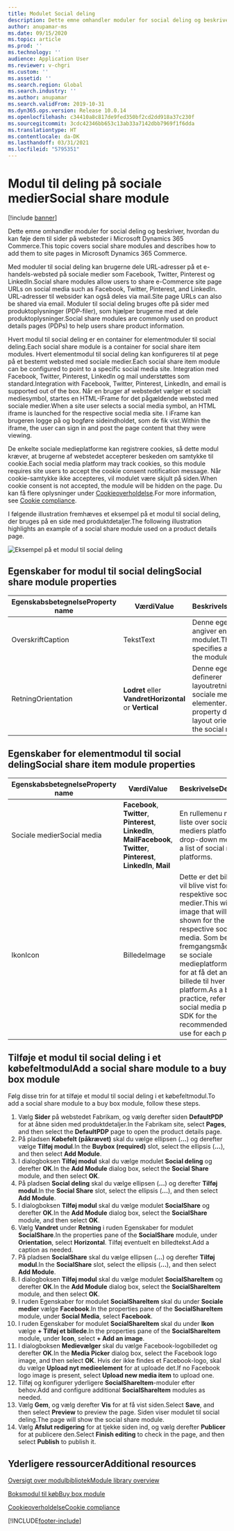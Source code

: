 ```yaml
---
title: Modulet Social deling
description: Dette emne omhandler moduler for social deling og beskriver, hvordan du kan føje dem til sider på websteder i Microsoft Dynamics 365 Commerce.
author: anupamar-ms
ms.date: 09/15/2020
ms.topic: article
ms.prod: ''
ms.technology: ''
audience: Application User
ms.reviewer: v-chgri
ms.custom: ''
ms.assetid: ''
ms.search.region: Global
ms.search.industry: ''
ms.author: anupamar
ms.search.validFrom: 2019-10-31
ms.dyn365.ops.version: Release 10.0.14
ms.openlocfilehash: c34410a8c817de9fed350bf2cd2dd918a37c230f
ms.sourcegitcommit: 3cdc42346bb653c13ab33a7142dbb7969f1f6dda
ms.translationtype: HT
ms.contentlocale: da-DK
ms.lasthandoff: 03/31/2021
ms.locfileid: "5795351"
---
```

# <a name="social-share-module"></a><span data-ttu-id="35601-103">Modul til deling på sociale medier</span><span class="sxs-lookup"><span data-stu-id="35601-103">Social share module</span></span>

[!include [banner](includes/banner.md)]

<span data-ttu-id="35601-104">Dette emne omhandler moduler for social deling og beskriver, hvordan du kan føje dem til sider på websteder i Microsoft Dynamics 365 Commerce.</span><span class="sxs-lookup"><span data-stu-id="35601-104">This topic covers social share modules and describes how to add them to site pages in Microsoft Dynamics 365 Commerce.</span></span>

<span data-ttu-id="35601-105">Med moduler til social deling kan brugerne dele URL-adresser på et e-handels-websted på sociale medier som Facebook, Twitter, Pinterest og LinkedIn.</span><span class="sxs-lookup"><span data-stu-id="35601-105">Social share modules allow users to share e-Commerce site page URLs on social media such as Facebook, Twitter, Pinterest, and LinkedIn.</span></span> <span data-ttu-id="35601-106">URL-adresser til websider kan også deles via mail.</span><span class="sxs-lookup"><span data-stu-id="35601-106">Site page URLs can also be shared via email.</span></span> <span data-ttu-id="35601-107">Moduler til social deling bruges ofte på sider med produktoplysninger (PDP-filer), som hjælper brugerne med at dele produktoplysninger.</span><span class="sxs-lookup"><span data-stu-id="35601-107">Social share modules are commonly used on product details pages (PDPs) to help users share product information.</span></span>

<span data-ttu-id="35601-108">Hvert modul til social deling er en container for elementmoduler til social deling.</span><span class="sxs-lookup"><span data-stu-id="35601-108">Each social share module is a container for social share item modules.</span></span> <span data-ttu-id="35601-109">Hvert elementmodul til social deling kan konfigureres til at pege på et bestemt websted med sociale medier.</span><span class="sxs-lookup"><span data-stu-id="35601-109">Each social share item module can be configured to point to a specific social media site.</span></span> <span data-ttu-id="35601-110">Integration med Facebook, Twitter, Pinterest, LinkedIn og mail understøttes som standard.</span><span class="sxs-lookup"><span data-stu-id="35601-110">Integration with Facebook, Twitter, Pinterest, LinkedIn, and email is supported out of the box.</span></span> <span data-ttu-id="35601-111">Når en bruger af webstedet vælger et socialt mediesymbol, startes en HTML-IFrame for det pågældende websted med sociale medier.</span><span class="sxs-lookup"><span data-stu-id="35601-111">When a site user selects a social media symbol, an HTML iframe is launched for the respective social media site.</span></span> <span data-ttu-id="35601-112">I iFrame kan brugeren logge på og bogføre sideindholdet, som de fik vist.</span><span class="sxs-lookup"><span data-stu-id="35601-112">Within the iframe, the user can sign in and post the page content that they were viewing.</span></span>

<span data-ttu-id="35601-113">De enkelte sociale medieplatforme kan registrere cookies, så dette modul kræver, at brugerne af webstedet accepterer beskeden om samtykke til cookie.</span><span class="sxs-lookup"><span data-stu-id="35601-113">Each social media platform may track cookies, so this module requires site users to accept the cookie consent notification message.</span></span> <span data-ttu-id="35601-114">Når cookie-samtykke ikke accepteres, vil modulet være skjult på siden.</span><span class="sxs-lookup"><span data-stu-id="35601-114">When cookie consent is not accepted, the module will be hidden on the page.</span></span> <span data-ttu-id="35601-115">Du kan få flere oplysninger under [Cookieoverholdelse](cookie-compliance.md).</span><span class="sxs-lookup"><span data-stu-id="35601-115">For more information, see [Cookie compliance](cookie-compliance.md).</span></span>

<span data-ttu-id="35601-116">I følgende illustration fremhæves et eksempel på et modul til social deling, der bruges på en side med produktdetaljer.</span><span class="sxs-lookup"><span data-stu-id="35601-116">The following illustration highlights an example of a social share module used on a product details page.</span></span>

![Eksempel på et modul til social deling](./media/ecommerce-socialshare.png)

## <a name="social-share-module-properties"></a><span data-ttu-id="35601-118">Egenskaber for modul til social deling</span><span class="sxs-lookup"><span data-stu-id="35601-118">Social share module properties</span></span>

| <span data-ttu-id="35601-119">Egenskabsbetegnelse</span><span class="sxs-lookup"><span data-stu-id="35601-119">Property name</span></span>             | <span data-ttu-id="35601-120">Værdi</span><span class="sxs-lookup"><span data-stu-id="35601-120">Value</span></span>                 | <span data-ttu-id="35601-121">Beskrivelse</span><span class="sxs-lookup"><span data-stu-id="35601-121">Description</span></span> |
|---------------------------|-----------------------|-------------|
| <span data-ttu-id="35601-122">Overskrift</span><span class="sxs-lookup"><span data-stu-id="35601-122">Caption</span></span>                  | <span data-ttu-id="35601-123">Tekst</span><span class="sxs-lookup"><span data-stu-id="35601-123">Text</span></span> | <span data-ttu-id="35601-124">Denne egenskab angiver en titel til modulet.</span><span class="sxs-lookup"><span data-stu-id="35601-124">This property specifies a caption for the module.</span></span> |
| <span data-ttu-id="35601-125">Retning</span><span class="sxs-lookup"><span data-stu-id="35601-125">Orientation</span></span> | <span data-ttu-id="35601-126">**Lodret** eller **Vandret**</span><span class="sxs-lookup"><span data-stu-id="35601-126">**Horizontal** or **Vertical**</span></span>  | <span data-ttu-id="35601-127">Denne egenskab definerer layoutretningen for sociale mediers elementer.</span><span class="sxs-lookup"><span data-stu-id="35601-127">This property defines the layout orientation for the social media items.</span></span> |

## <a name="social-share-item-module-properties"></a><span data-ttu-id="35601-128">Egenskaber for elementmodul til social deling</span><span class="sxs-lookup"><span data-stu-id="35601-128">Social share item module properties</span></span>
| <span data-ttu-id="35601-129">Egenskabsbetegnelse</span><span class="sxs-lookup"><span data-stu-id="35601-129">Property name</span></span>             | <span data-ttu-id="35601-130">Værdi</span><span class="sxs-lookup"><span data-stu-id="35601-130">Value</span></span>                 | <span data-ttu-id="35601-131">Beskrivelse</span><span class="sxs-lookup"><span data-stu-id="35601-131">Description</span></span> |
|---------------------------|-----------------------|-------------|
| <span data-ttu-id="35601-132">Sociale medier</span><span class="sxs-lookup"><span data-stu-id="35601-132">Social media</span></span>              | <span data-ttu-id="35601-133">**Facebook**, **Twitter**, **Pinterest**, **LinkedIn**, **Mail**</span><span class="sxs-lookup"><span data-stu-id="35601-133">**Facebook**, **Twitter**, **Pinterest**, **LinkedIn**, **Mail**</span></span> | <span data-ttu-id="35601-134">En rullemenu med en liste over sociale mediers platforme.</span><span class="sxs-lookup"><span data-stu-id="35601-134">A drop-down menu with a list of social media platforms.</span></span> |
| <span data-ttu-id="35601-135">Ikon</span><span class="sxs-lookup"><span data-stu-id="35601-135">Icon</span></span> |<span data-ttu-id="35601-136">Billede</span><span class="sxs-lookup"><span data-stu-id="35601-136">Image</span></span>    | <span data-ttu-id="35601-137">Dette er det billede, der vil blive vist for de respektive sociale medier.</span><span class="sxs-lookup"><span data-stu-id="35601-137">This will be the image that will be shown for the respective social media.</span></span> <span data-ttu-id="35601-138">Som bedste fremgangsmåde kan du se sociale medieplatformes SDK for at få det anbefalede billede til hver platform.</span><span class="sxs-lookup"><span data-stu-id="35601-138">As a best practice, refer to the social media platform's SDK for the recommended image to use for each platform.</span></span> |

## <a name="add-a-social-share-module-to-a-buy-box-module"></a><span data-ttu-id="35601-139">Tilføje et modul til social deling i et købefeltmodul</span><span class="sxs-lookup"><span data-stu-id="35601-139">Add a social share module to a buy box module</span></span>

<span data-ttu-id="35601-140">Følg disse trin for at tilføje et modul til social deling i et købefeltmodul.</span><span class="sxs-lookup"><span data-stu-id="35601-140">To add a social share module to a buy box module, follow these steps.</span></span>

1. <span data-ttu-id="35601-141">Vælg **Sider** på webstedet Fabrikam, og vælg derefter siden **DefaultPDP** for at åbne siden med produktdetaljer.</span><span class="sxs-lookup"><span data-stu-id="35601-141">In the Fabrikam site, select **Pages**, and then select the **DefaultPDP** page to open the product details page.</span></span> 
1. <span data-ttu-id="35601-142">På pladsen **Købefelt (påkrævet)** skal du vælge ellipsen (**...**) og derefter vælge **Tilføj modul**.</span><span class="sxs-lookup"><span data-stu-id="35601-142">In the **Buybox (required)** slot, select the ellipsis (**...**), and then select **Add Module**.</span></span>
1. <span data-ttu-id="35601-143">I dialogboksen **Tilføj modul** skal du vælge modulet **Social deling** og derefter **OK**.</span><span class="sxs-lookup"><span data-stu-id="35601-143">In the **Add Module** dialog box, select the **Social Share** module, and then select **OK**.</span></span>
1. <span data-ttu-id="35601-144">På pladsen **Social deling** skal du vælge ellipsen (**...**) og derefter **Tilføj modul**.</span><span class="sxs-lookup"><span data-stu-id="35601-144">In the **Social Share** slot, select the ellipsis (**...**), and then select **Add Module**.</span></span>
1. <span data-ttu-id="35601-145">I dialogboksen **Tilføj modul** skal du vælge modulet **SocialShare** og derefter **OK**.</span><span class="sxs-lookup"><span data-stu-id="35601-145">In the **Add Module** dialog box, select the **SocialShare** module, and then select **OK**.</span></span>
1. <span data-ttu-id="35601-146">Vælg **Vandret** under **Retning** i ruden Egenskaber for modulet **SocialShare**.</span><span class="sxs-lookup"><span data-stu-id="35601-146">In the properties pane of the **SocialShare** module, under **Orientation**, select **Horizontal**.</span></span> <span data-ttu-id="35601-147">Tilføj eventuelt en billedtekst.</span><span class="sxs-lookup"><span data-stu-id="35601-147">Add a caption as needed.</span></span>
1. <span data-ttu-id="35601-148">På pladsen **SocialShare** skal du vælge ellipsen (**...**) og derefter **Tilføj modul**.</span><span class="sxs-lookup"><span data-stu-id="35601-148">In the **SocialShare** slot, select the ellipsis (**...**), and then select **Add Module**.</span></span>
1. <span data-ttu-id="35601-149">I dialogboksen **Tilføj modul** skal du vælge modulet **SocialShareItem** og derefter **OK**.</span><span class="sxs-lookup"><span data-stu-id="35601-149">In the **Add Module** dialog box, select the **SocialShareItem** module, and then select **OK**.</span></span>
1. <span data-ttu-id="35601-150">I ruden Egenskaber for modulet **SocialShareItem** skal du under **Sociale medier** vælge **Facebook**.</span><span class="sxs-lookup"><span data-stu-id="35601-150">In the properties pane of the **SocialShareItem** module, under **Social Media**, select **Facebook**.</span></span>
1. <span data-ttu-id="35601-151">I ruden Egenskaber for modulet **SocialShareItem** skal du under **Ikon** vælge **+ Tilføj et billede**.</span><span class="sxs-lookup"><span data-stu-id="35601-151">In the properties pane of the **SocialShareItem** module, under **Icon**, select **+ Add an image**.</span></span>
1. <span data-ttu-id="35601-152">I dialogboksen **Medievælger** skal du vælge Facebook-logobilledet og derefter **OK**.</span><span class="sxs-lookup"><span data-stu-id="35601-152">In the **Media Picker** dialog box, select the Facebook logo image, and then select **OK**.</span></span> <span data-ttu-id="35601-153">Hvis der ikke findes et Facebook-logo, skal du vælge **Upload nyt medieelement** for at uploade det.</span><span class="sxs-lookup"><span data-stu-id="35601-153">If no Facebook logo image is present, select **Upload new media item** to upload one.</span></span>
1. <span data-ttu-id="35601-154">Tilføj og konfigurer yderligere **SocialShareItem**-moduler efter behov.</span><span class="sxs-lookup"><span data-stu-id="35601-154">Add and configure additional **SocialShareItem** modules as needed.</span></span>
1. <span data-ttu-id="35601-155">Vælg **Gem**, og vælg derefter **Vis** for at få vist siden.</span><span class="sxs-lookup"><span data-stu-id="35601-155">Select **Save**, and then select **Preview** to preview the page.</span></span> <span data-ttu-id="35601-156">Siden viser modulet til social deling.</span><span class="sxs-lookup"><span data-stu-id="35601-156">The page will show the social share module.</span></span>
1. <span data-ttu-id="35601-157">Vælg **Afslut redigering** for at tjekke siden ind, og vælg derefter **Publicer** for at publicere den.</span><span class="sxs-lookup"><span data-stu-id="35601-157">Select **Finish editing** to check in the page, and then select **Publish** to publish it.</span></span>

## <a name="additional-resources"></a><span data-ttu-id="35601-158">Yderligere ressourcer</span><span class="sxs-lookup"><span data-stu-id="35601-158">Additional resources</span></span>

[<span data-ttu-id="35601-159">Oversigt over modulbibliotek</span><span class="sxs-lookup"><span data-stu-id="35601-159">Module library overview</span></span>](starter-kit-overview.md)

[<span data-ttu-id="35601-160">Boksmodul til køb</span><span class="sxs-lookup"><span data-stu-id="35601-160">Buy box module</span></span>](add-buy-box.md)

[<span data-ttu-id="35601-161">Cookieoverholdelse</span><span class="sxs-lookup"><span data-stu-id="35601-161">Cookie compliance</span></span>](cookie-compliance.md)


[!INCLUDE[footer-include](../includes/footer-banner.md)]